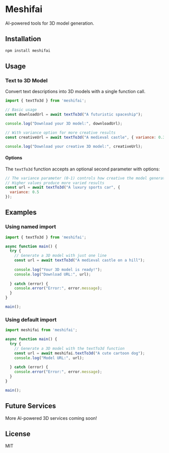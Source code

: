 # Meshifai

AI-powered tools for 3D model generation.

## Installation

```bash
npm install meshifai
```

## Usage

### Text to 3D Model

Convert text descriptions into 3D models with a single function call.

```javascript
import { textTo3d } from 'meshifai';

// Basic usage
const downloadUrl = await textTo3d("A futuristic spaceship");

console.log("Download your 3D model:", downloadUrl);

// With variance option for more creative results
const creativeUrl = await textTo3d("A medieval castle", { variance: 0.3 });

console.log("Download your creative 3D model:", creativeUrl);
```

#### Options

The `textTo3d` function accepts an optional second parameter with options:

```javascript
// The variance parameter (0-1) controls how creative the model generation is
// Higher values produce more varied results
const url = await textTo3d("A luxury sports car", { 
  variance: 0.5 
});
```

## Examples

### Using named import

```javascript
import { textTo3d } from 'meshifai';

async function main() {
  try {
    // Generate a 3D model with just one line
    const url = await textTo3d("A medieval castle on a hill");
    
    console.log("Your 3D model is ready!");
    console.log("Download URL:", url);
    
  } catch (error) {
    console.error("Error:", error.message);
  }
}

main();
```

### Using default import

```javascript
import meshifai from 'meshifai';

async function main() {
  try {
    // Generate a 3D model with the textTo3d function
    const url = await meshifai.textTo3d("A cute cartoon dog");
    console.log("Model URL:", url);
    
  } catch (error) {
    console.error("Error:", error.message);
  }
}

main();
```

## Future Services

More AI-powered 3D services coming soon!

## License

MIT